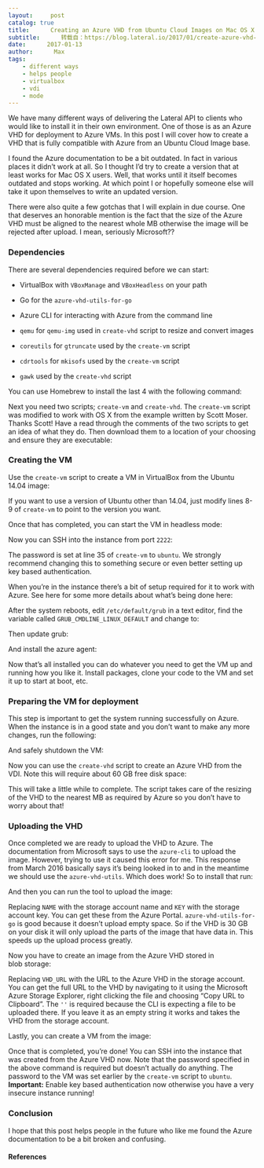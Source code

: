 ```yaml
---
layout:     post
catalog: true
title:      Creating an Azure VHD from Ubuntu Cloud Images on Mac OS X
subtitle:      转载自：https://blog.lateral.io/2017/01/create-azure-vhd-ubuntu-mac-os-x/
date:      2017-01-13
author:      Max
tags:
    - different ways
    - helps people
    - virtualbox
    - vdi
    - mode
---
```


We have many different ways of delivering the Lateral API to clients who would like to install it in their own environment. One of those is as an Azure VHD for deployment to Azure VMs. In this post I will cover how to create a VHD that is fully compatible with Azure from an Ubuntu Cloud Image base.

I found the Azure documentation to be a bit outdated. In fact in various places it didn’t work at all. So I thought I’d try to create a version that at least works for Mac OS X users. Well, that works until it itself becomes outdated and stops working. At which point I or hopefully someone else will take it upon themselves to write an updated version.

There were also quite a few gotchas that I will explain in due course. One that deserves an honorable mention is the fact that the size of the Azure VHD must be aligned to the nearest whole MB otherwise the image will be rejected after upload. I mean, seriously Microsoft??

### Dependencies

There are several dependencies required before we can start:

- VirtualBox with `VBoxManage` and `VBoxHeadless` on your path

- Go for the `azure-vhd-utils-for-go`

- Azure CLI for interacting with Azure from the command line

- `qemu` for `qemu-img` used in `create-vhd` script to resize and convert images

- `coreutils` for `gtruncate` used by the `create-vm` script

- `cdrtools` for `mkisofs` used by the `create-vm` script

- `gawk` used by the `create-vhd` script


You can use Homebrew to install the last 4 with the following command:

Next you need two scripts; `create-vm` and `create-vhd`. The `create-vm` script was modified to work with OS X from the example written by Scott Moser. Thanks Scott! Have a read through the comments of the two scripts to get an idea of what they do. Then download them to a location of your choosing and ensure they are executable:

### Creating the VM

Use the `create-vm` script to create a VM in VirtualBox from the Ubuntu 14.04 image:

If you want to use a version of Ubuntu other than 14.04, just modify lines 8-9 of `create-vm` to point to the version you want.

Once that has completed, you can start the VM in headless mode:

Now you can SSH into the instance from port `2222`:

The password is set at line 35 of `create-vm` to `ubuntu`. We strongly recommend changing this to something secure or even better setting up key based authentication.

When you’re in the instance there’s a bit of setup required for it to work with Azure. See here for some more details about what’s being done here:

After the system reboots, edit `/etc/default/grub` in a text editor, find the variable called `GRUB_CMDLINE_LINUX_DEFAULT` and change to:

Then update grub:

And install the azure agent:

Now that’s all installed you can do whatever you need to get the VM up and running how you like it. Install packages, clone your code to the VM and set it up to start at boot, etc.

### Preparing the VM for deployment

This step is important to get the system running successfully on Azure. When the instance is in a good state and you don’t want to make any more changes, run the following:

And safely shutdown the VM:

Now you can use the `create-vhd` script to create an Azure VHD from the VDI. Note this will require about 60 GB free disk space:

This will take a little while to complete. The script takes care of the resizing of the VHD to the nearest MB as required by Azure so you don’t have to worry about that!

### Uploading the VHD

Once completed we are ready to upload the VHD to Azure. The documentation from Microsoft says to use the `azure-cli` to upload the image. However, trying to use it caused this error for me. This response from March 2016 basically says it’s being looked in to and in the meantime we should use the `azure-vhd-utils`. Which does work! So to install that run:

And then you can run the tool to upload the image:

Replacing `NAME` with the storage account name and `KEY` with the storage account key. You can get these from the Azure Portal. `azure-vhd-utils-for-go` is good because it doesn’t upload empty space. So if the VHD is 30 GB on your disk it will only upload the parts of the image that have data in. This speeds up the upload process greatly.

Now you have to create an image from the Azure VHD stored in blob storage:

Replacing `VHD_URL` with the URL to the Azure VHD in the storage account. You can get the full URL to the VHD by navigating to it using the Microsoft Azure Storage Explorer, right clicking the file and choosing “Copy URL to Clipboard”. The `''` is required because the CLI is expecting a file to be uploaded there. If you leave it as an empty string it works and takes the VHD from the storage account.

Lastly, you can create a VM from the image:

Once that is completed, you’re done! You can SSH into the instance that was created from the Azure VHD now. Note that the password specified in the above command is required but doesn’t actually do anything. The password to the VM was set earlier by the `create-vm` script to `ubuntu`. **Important:** Enable key based authentication now otherwise you have a very insecure instance running!

### Conclusion

I hope that this post helps people in the future who like me found the Azure documentation to be a bit broken and confusing.

#### References
